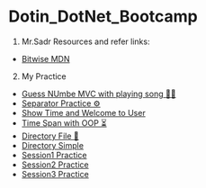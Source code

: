 # Dotin_DotNet_Bootcamp

1. Mr.Sadr Resources and refer links:
- <a href="https://learn.microsoft.com/en-us/dotnet/csharp/language-reference/operators/bitwise-and-shift-operators">Bitwise MDN</a>

2. My Practice
- <a href="https://github.com/yasaminashoori/Dotin-DotNet-Bootcamp/tree/master/CSProjects/MVCExamples">Guess NUmbe MVC with playing song 🎲🎵</a>
- <a href="https://github.com/yasaminashoori/Dotin-DotNet-Bootcamp/tree/master/CSProjects/SeparatorPractice">Separator Practice ⚙️</a>
- <a href="">Show Time and Welcome to User</a>
- <a href="https://github.com/yasaminashoori/Dotin-DotNet-Bootcamp/tree/master/CSProjects/TimeSpan">Time Span with OOP ⏳</a>
- <a href="https://github.com/yasaminashoori/Dotin-DotNet-Bootcamp/tree/master/CSProjects/DirectoryFile">Directory File 📄</a>
- <a href="https://github.com/yasaminashoori/Dotin-DotNet-Bootcamp/tree/master/CSProjects/DirecoryFiles">Directory Simple 
- <a href="https://github.com/yasaminashoori/Dotin-DotNet-Bootcamp/tree/master/CSProjects/CSProjects_Part01">Session1 Practice</a>
- <a href="https://github.com/yasaminashoori/Dotin-DotNet-Bootcamp/tree/master/CSProjects/CSProjects_Part02">Session2 Practice</a>
- <a href="https://github.com/yasaminashoori/Dotin-DotNet-Bootcamp/tree/master/CSProjects/CSProjects_Part03">Session3 Practice</a>
